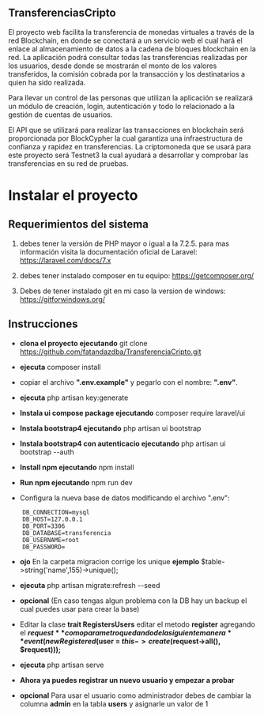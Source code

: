 ## TransferenciasCripto

El proyecto web facilita la transferencia de monedas virtuales a través de la red Blockchain, en donde se conectará a un servicio web el cual hará el enlace al almacenamiento de datos a la cadena de bloques blockchain en la red.  La aplicación podrá consultar todas las transferencias realizadas por los usuarios, desde donde se mostrarán el monto de los valores transferidos, la comisión cobrada por la transacción y los destinatarios a quien ha sido realizada.

Para llevar un control de las personas que utilizan la aplicación se realizará un módulo de creación, login, autenticación y todo lo relacionado a la gestión de cuentas de usuarios.

El API que se utilizará para realizar las transacciones en blockchain será proporcionada por BlockCypher la cual garantiza una infraestructura de confianza y rapidez en transferencias. La criptomoneda que se usará para este proyecto será Testnet3 la cual ayudará a desarrollar y comprobar las transferencias en su red de pruebas.


# Instalar el proyecto

## Requerimientos del sistema

1) debes tener la versión de PHP mayor o igual a la 7.2.5. 
para mas información visita la documentación oficial de Laravel: https://laravel.com/docs/7.x

2) debes tener instalado composer en tu equipo: https://getcomposer.org/

3) Debes de tener instalado git en mi caso la version de windows: https://gitforwindows.org/

## Instrucciones

- **clona el proyecto ejecutando** git clone https://github.com/fatandazdba/TransferenciaCripto.git

- **ejecuta** composer install

- copiar el archivo **".env.example"** y pegarlo con el nombre: **".env"**. 

- **ejecuta** php artisan key:generate

- **Instala ui compose package ejecutando** composer require laravel/ui

- **Instala bootstrap4 ejecutando** php artisan ui bootstrap

- **Instala bootstrap4 con autenticacio ejecutando** php artisan ui bootstrap --auth

- **Install npm ejecutando** npm install

- **Run npm ejecutando** npm run dev

- Configura la nueva base de datos modificando el archivo ".env":
```
    DB_CONNECTION=mysql
    DB_HOST=127.0.0.1
    DB_PORT=3306
    DB_DATABASE=transferencia
    DB_USERNAME=root
    DB_PASSWORD=
```
- **ojo** En la carpeta migracion corrige los unique **ejemplo** 
   $table->string('name',155)->unique();

- **ejecuta** php artisan migrate:refresh --seed 

- **opcional** (En caso tengas algun problema con la DB hay un backup el cual puedes usar para crear la base)

- Editar la clase **trait RegistersUsers** editar el metodo **register** agregando el **$request** como parametro quedando de la siguiente manera
**event(new Registered($user = $this->create($request->all(), $request)));**


- **ejecuta** php artisan serve 

- **Ahora ya puedes registrar un nuevo usuario y empezar a probar**

- **opcional** Para usar el usuario como administrador debes de cambiar la columna **admin** en la tabla **users** y asignarle un valor de 1 
